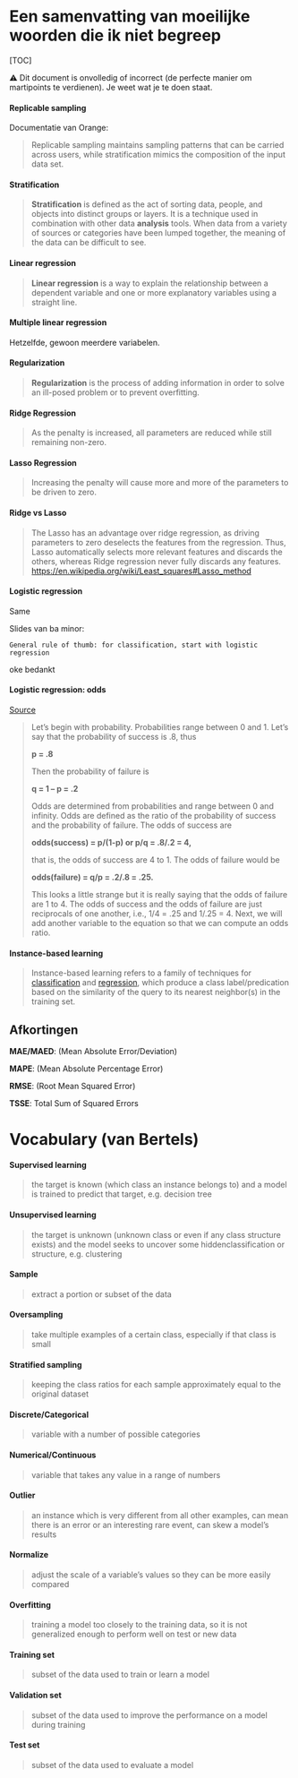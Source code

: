 # Een samenvatting van moeilijke woorden die ik niet begreep

[TOC]



:warning: Dit document is onvolledig of incorrect (de perfecte manier om martipoints te verdienen). Je weet wat je te doen staat.

#### Replicable sampling

Documentatie van Orange: 

> Replicable sampling maintains sampling patterns that can be carried across users, while stratification mimics the composition of the input data set.
>

#### Stratification

> **Stratification** is defined as the act of sorting data, people, and objects into distinct groups or layers. It is a technique used in combination with other data **analysis** tools. When data from a variety of sources or categories have been lumped together, the meaning of the data can be difficult to see.

#### Linear regression

> **Linear regression** is a way to explain the relationship between a dependent variable and one or more explanatory variables using a straight line.

#### Multiple linear regression

Hetzelfde, gewoon meerdere variabelen.

#### Regularization 
> **Regularization** is the process of adding information in order to solve an ill-posed problem or to prevent overfitting.

#### Ridge Regression
> As the penalty is increased, all parameters are reduced while still remaining non-zero.

#### Lasso Regression
> Increasing the penalty will cause more and more of the parameters to be driven to zero.

#### Ridge vs Lasso 
> The Lasso has an advantage over ridge regression, as driving parameters to zero deselects the features from the regression. Thus, Lasso automatically selects more relevant features and discards the others, whereas Ridge regression never fully discards any features.
https://en.wikipedia.org/wiki/Least_squares#Lasso_method

#### Logistic regression

Same

Slides van ba minor:

```
General rule of thumb: for classification, start with logistic regression
```

oke bedankt

#### Logistic regression: odds

[Source](https://stats.idre.ucla.edu/stata/faq/how-do-i-interpret-odds-ratios-in-logistic-regression/)

> Let’s begin with probability. Probabilities range between 0 and 1. Let’s say that the probability of success is .8, thus
>
> **p = .8**
>
> Then the probability of failure is
>
> **q = 1 – p = .2**
>
> Odds are determined from probabilities and range between 0 and infinity. Odds are defined as the ratio of the probability of success and the probability of failure. The odds of success are
>
> **odds(success) = p/(1-p) or p/q = .8/.2 = 4,**
>
> that is, the odds of success are 4 to 1. The odds of failure would be
>
> **odds(failure) = q/p = .2/.8 = .25.**
>
> This looks a little strange but it is really saying that the odds of failure are 1 to 4. The odds of success and the odds of failure are just reciprocals of one another, i.e., 1/4 = .25 and 1/.25 = 4. Next, we will add another variable to the equation so that we can compute an odds ratio.



#### Instance-based learning

> Instance-based learning refers to a family of techniques for [classification](https://doi.org/10.1007/978-0-387-30164-8_111) and [regression](https://doi.org/10.1007/978-0-387-30164-8_710), which produce a class label/predication based on the similarity of the query to its nearest neighbor(s) in the training set.



## Afkortingen

**MAE/MAED**: (Mean Absolute Error/Deviation)

**MAPE**: (Mean Absolute Percentage Error)

**RMSE**: (Root Mean Squared Error)

**TSSE**: Total Sum of Squared Errors



# Vocabulary (van Bertels)

#### **Supervised learning**

> the target is known (which class an instance belongs to) and a model is trained to predict that target, e.g. decision tree

#### **Unsupervised learning**

> the target is unknown (unknown class or even if any class structure exists) and the model seeks to uncover some hiddenclassification or structure, e.g. clustering

#### **Sample**

> extract a portion or subset of the data

#### **Oversampling**

> take multiple examples of a certain class, especially if that class is small

#### **Stratified sampling**

> keeping the class ratios for each sample approximately equal to the original dataset

#### **Discrete/Categorical**

> variable with a number of possible categories

#### **Numerical/Continuous**

> variable that takes any value in a range of numbers

#### **Outlier**

> an instance which is very different from all other examples, can mean there is an error or an interesting rare event, can skew a model’s results

#### **Normalize**

> adjust the scale of a variable’s values so they can be more easily compared

#### **Overfitting**

> training a model too closely to the training data, so it is not generalized enough to perform well on test or new data

#### **Training set**

> subset of the data used to train or learn a model

#### **Validation set**

> subset of the data used to improve the performance on a model during training

#### **Test set**

> subset of the data used to evaluate a model
